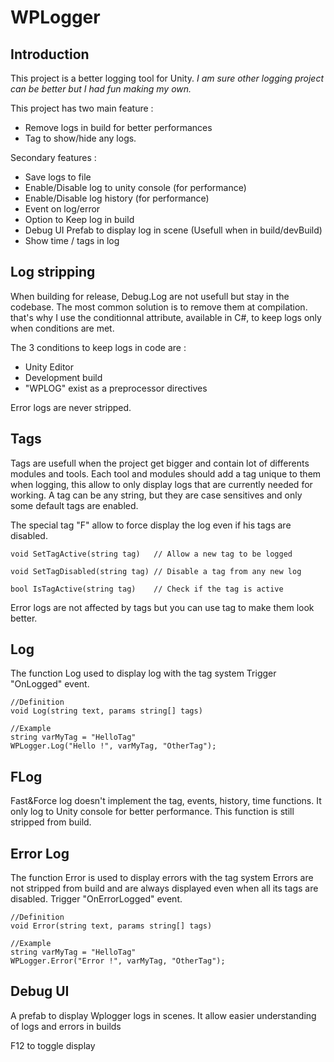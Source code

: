 # WPLogger

## Introduction
This project is a better logging tool for Unity.
_I am sure other logging project can be better but I had fun making my own._

This project has two main feature : 
- Remove logs in build for better performances
- Tag to show/hide any logs.

Secondary features :
- Save logs to file
- Enable/Disable log to unity console (for performance)
- Enable/Disable log history (for performance)
- Event on log/error
- Option to Keep log in build
- Debug UI Prefab to display log in scene (Usefull when in build/devBuild)
- Show time / tags in log

## Log stripping
When building for release, Debug.Log are not usefull but stay in the codebase. The most common solution is to remove them at compilation. that's why I use the conditionnal attribute, available in C#, to keep logs only when conditions are met.

The 3 conditions to keep logs in code are :
- Unity Editor
- Development build
- "WPLOG" exist as a preprocessor directives

Error logs are never stripped.

## Tags
Tags are usefull when the project get bigger and contain lot of differents modules and tools.
Each tool and modules should add a tag unique to them when logging, this allow to only display logs that are currently needed for working.
A tag can be any string, but they are case sensitives and only some default tags are enabled.

The special tag "F" allow to force display the log even if his tags are disabled.

```
void SetTagActive(string tag)   // Allow a new tag to be logged

void SetTagDisabled(string tag) // Disable a tag from any new log

bool IsTagActive(string tag)    // Check if the tag is active
```

Error logs are not affected by tags but you can use tag to make them look better.

## Log
The function Log used to display log with the tag system
Trigger "OnLogged" event.
```
//Definition
void Log(string text, params string[] tags)

//Example
string varMyTag = "HelloTag"
WPLogger.Log("Hello !", varMyTag, "OtherTag");
```


## FLog
Fast&Force log doesn't implement the tag, events, history, time functions.
It only log to Unity console for better performance.
This function is still stripped from build.

## Error Log
The function Error is used to display errors with the tag system
Errors are not stripped from build and are always displayed even when all its tags are disabled.
Trigger "OnErrorLogged" event.

```
//Definition
void Error(string text, params string[] tags)

//Example
string varMyTag = "HelloTag"
WPLogger.Error("Error !", varMyTag, "OtherTag");
```

## Debug UI
A prefab to display Wplogger logs in scenes.
It allow easier understanding of logs and errors in builds

F12 to toggle display
